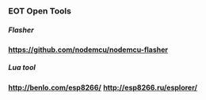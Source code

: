 ### EOT Open Tools

##### Flasher

**https://github.com/nodemcu/nodemcu-flasher**

##### Lua tool

**http://benlo.com/esp8266/**
**http://esp8266.ru/esplorer/**
